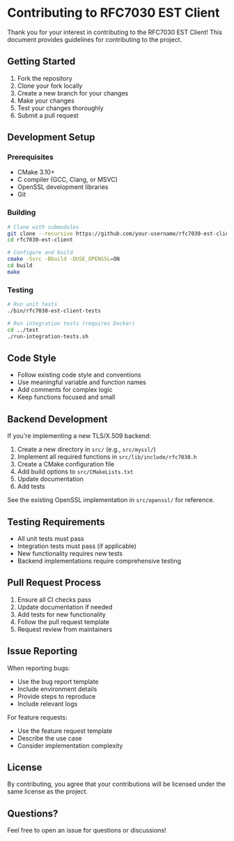 # Contributing to RFC7030 EST Client

Thank you for your interest in contributing to the RFC7030 EST Client! This document provides guidelines for contributing to the project.

## Getting Started

1. Fork the repository
2. Clone your fork locally
3. Create a new branch for your changes
4. Make your changes
5. Test your changes thoroughly
6. Submit a pull request

## Development Setup

### Prerequisites
- CMake 3.10+
- C compiler (GCC, Clang, or MSVC)
- OpenSSL development libraries
- Git

### Building
```bash
# Clone with submodules
git clone --recursive https://github.com/your-username/rfc7030-est-client.git
cd rfc7030-est-client

# Configure and build
cmake -Ssrc -Bbuild -DUSE_OPENSSL=ON
cd build
make
```

### Testing
```bash
# Run unit tests
./bin/rfc7030-est-client-tests

# Run integration tests (requires Docker)
cd ../test
./run-integration-tests.sh
```

## Code Style

- Follow existing code style and conventions
- Use meaningful variable and function names
- Add comments for complex logic
- Keep functions focused and small

## Backend Development

If you're implementing a new TLS/X.509 backend:

1. Create a new directory in `src/` (e.g., `src/myssl/`)
2. Implement all required functions in `src/lib/include/rfc7030.h`
3. Create a CMake configuration file
4. Add build options to `src/CMakeLists.txt`
5. Update documentation
6. Add tests

See the existing OpenSSL implementation in `src/openssl/` for reference.

## Testing Requirements

- All unit tests must pass
- Integration tests must pass (if applicable)
- New functionality requires new tests
- Backend implementations require comprehensive testing

## Pull Request Process

1. Ensure all CI checks pass
2. Update documentation if needed
3. Add tests for new functionality
4. Follow the pull request template
5. Request review from maintainers

## Issue Reporting

When reporting bugs:
- Use the bug report template
- Include environment details
- Provide steps to reproduce
- Include relevant logs

For feature requests:
- Use the feature request template
- Describe the use case
- Consider implementation complexity

## License

By contributing, you agree that your contributions will be licensed under the same license as the project.

## Questions?

Feel free to open an issue for questions or discussions!
